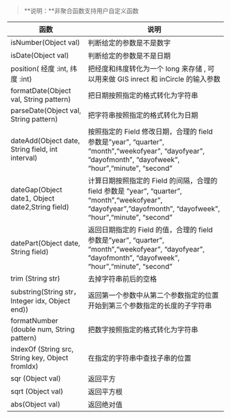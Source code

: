 >**说明：**非聚合函数支持用户自定义函数

| 函数                                             | 说明                                                         |
| ------------------------------------------------ | ------------------------------------------------------------ |
| isNumber(Object val)                             | 判断给定的参数是不是数字                                     |
| isDate(Object val)                               | 判断给定的参数是不是日期                                     |
| position( 经度 :int, 纬度 :int)                  | 把经度和纬度转化为一个 long 来存储 , 可以用来做 GIS inrect 和 inCircle 的输入参数 |
| formatDate(Object val, String pattern)           | 把日期按照指定的格式转化为字符串                             |
| parseDate(Object val, String pattern)            | 把字符串按照指定的格式转化为日期                             |
| dateAdd(Object date, String field, int interval) | 按照指定的 Field 修改日期，合理的 field 参数是”year”, “quarter”, “month”,“weekofyear”,   “dayofyear”, ”dayofmonth”, “dayofweek”, “hour”,“minute”, “second” |
| dateGap(Object date1, Object date2,String field) | 计算日期按照指定的 Field 的间隔，合理的 field 参数是 ”year”, “quarter”, “month”,“weekofyear”, “dayofyear”,”dayofmonth”, “dayofweek”, “hour”,“minute”, “second” |
| datePart(Object date, String field)              | 返回日期指定的 Field 的值，合理的 field 参数是”year”, “quarter”, “month”,“weekofyear”,   “dayofyear”, ”dayofmonth”, “dayofweek”, “hour”,“minute”, “second” |
| trim (String str)                                | 去掉字符串前后的空格                                         |
| substring(String str， Integer idx, Object end)) | 返回第一个参数中从第二个参数指定的位置开始到第三个参数指定的长度的子字符串 |
| formatNumber (double num, String pattern)        | 把数字按照指定的格式转化为字符串                             |
| indexOf (String src, String key, Object fromIdx) | 在指定的字符串中查找子串的位置                               |
| sqr (Object val)                                 | 返回平方                                                     |
| sqrt (Object val)                                | 返回平方根                                                   |
| abs(Object val)                                  | 返回绝对值                                                   |
